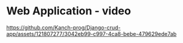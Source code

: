 # Web Application - video


https://github.com/Kanch-prog/Django-crud-app/assets/121807277/3042eb99-c997-4ca8-bebe-479629ede7ab

